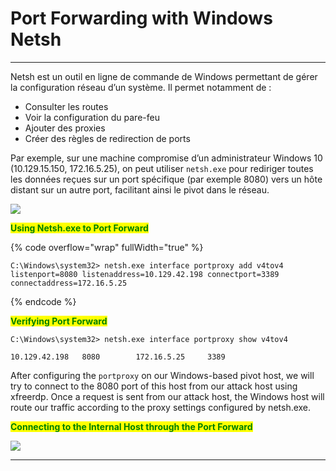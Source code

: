 # Port Forwarding with Windows Netsh

***

Netsh est un outil en ligne de commande de Windows permettant de gérer la configuration réseau d’un système. Il permet notamment de :

* Consulter les routes
* Voir la configuration du pare-feu
* Ajouter des proxies
* Créer des règles de redirection de ports

Par exemple, sur une machine compromise d’un administrateur Windows 10 (10.129.15.150, 172.16.5.25), on peut utiliser `netsh.exe` pour rediriger toutes les données reçues sur un port spécifique (par exemple 8080) vers un hôte distant sur un autre port, facilitant ainsi le pivot dans le réseau.

![](https://academy.hackthebox.com/storage/modules/158/88.png)

<mark style="color:green;">**Using Netsh.exe to Port Forward**</mark>

{% code overflow="wrap" fullWidth="true" %}
```cmd-session
C:\Windows\system32> netsh.exe interface portproxy add v4tov4 listenport=8080 listenaddress=10.129.42.198 connectport=3389 connectaddress=172.16.5.25
```
{% endcode %}

<mark style="color:green;">**Verifying Port Forward**</mark>

```cmd-session
C:\Windows\system32> netsh.exe interface portproxy show v4tov4

10.129.42.198   8080        172.16.5.25     3389
```

After configuring the `portproxy` on our Windows-based pivot host, we will try to connect to the 8080 port of this host from our attack host using xfreerdp. Once a request is sent from our attack host, the Windows host will route our traffic according to the proxy settings configured by netsh.exe.

<mark style="color:green;">**Connecting to the Internal Host through the Port Forward**</mark>

![](https://academy.hackthebox.com/storage/modules/158/netsh_pivot.png)

***
